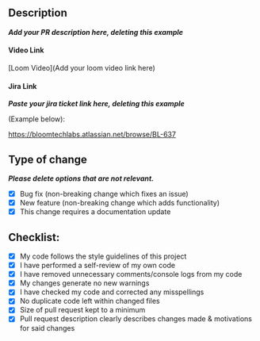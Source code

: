 ## Description

**_Add your PR description here, deleting this example_**

#### Video Link

[Loom Video](Add your loom video link here)

#### Jira Link

**_Paste your jira ticket link here, deleting this example_**

(Example below):

https://bloomtechlabs.atlassian.net/browse/BL-637

## Type of change

**_Please delete options that are not relevant._**

- [x] Bug fix (non-breaking change which fixes an issue)
- [x] New feature (non-breaking change which adds functionality)
- [x] This change requires a documentation update

## Checklist:

- [x] My code follows the style guidelines of this project
- [x] I have performed a self-review of my own code
- [x] I have removed unnecessary comments/console logs from my code
- [x] My changes generate no new warnings
- [x] I have checked my code and corrected any misspellings
- [x] No duplicate code left within changed files
- [x] Size of pull request kept to a minimum
- [x] Pull request description clearly describes changes made & motivations for said changes
